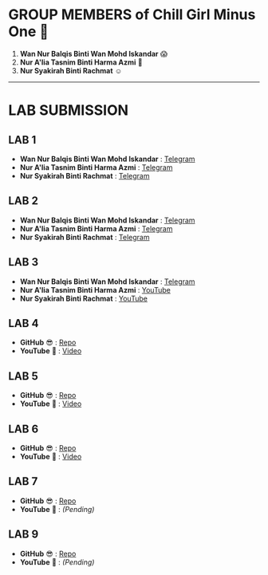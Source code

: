 
# **GROUP MEMBERS of Chill Girl Minus One 🦋**  
1. **Wan Nur Balqis Binti Wan Mohd Iskandar** 😱  
2. **Nur A'lia Tasnim Binti Harma Azmi** 🥰  
3. **Nur Syakirah Binti Rachmat** ☺️  

---

# **LAB SUBMISSION**  

## **LAB 1**  
- **Wan Nur Balqis Binti Wan Mohd Iskandar** : [Telegram](https://t.me/c/1268048899/34414)  
- **Nur A'lia Tasnim Binti Harma Azmi** : [Telegram](https://t.me/c/1268048899/34412)  
- **Nur Syakirah Binti Rachmat** : [Telegram](https://t.me/c/1268048899/35133)  

## **LAB 2**  
- **Wan Nur Balqis Binti Wan Mohd Iskandar** : [Telegram](https://t.me/c/1268048899/35134)  
- **Nur A'lia Tasnim Binti Harma Azmi** : [Telegram](https://t.me/c/1268048899/35028)  
- **Nur Syakirah Binti Rachmat** : [Telegram](https://t.me/c/1268048899/35029)  

## **LAB 3**  
- **Wan Nur Balqis Binti Wan Mohd Iskandar** : [Telegram](https://t.me/c/1268048899/37689)  
- **Nur A'lia Tasnim Binti Harma Azmi** : [YouTube](https://youtu.be/gGSj3b9-cb0)  
- **Nur Syakirah Binti Rachmat** : [YouTube](https://youtu.be/NYm5POST6Wo)  

## **LAB 4**  
- **GitHub** 😎 : [Repo](https://github.com/wnnrblqs/LAB-4-5-6.git)  
- **YouTube** 💌 : [Video](https://youtu.be/LeJGfRTbxCE)  

## **LAB 5**  
- **GitHub** 😎 : [Repo](https://github.com/wnnrblqs/LAB-4-5-6.git)  
- **YouTube** 💌 : [Video](https://youtu.be/LeJGfRTbxCE)  

## **LAB 6**  
- **GitHub** 😎 : [Repo](https://github.com/wnnrblqs/LAB-4-5-6.git)  
- **YouTube** 💌 : [Video](https://youtu.be/LeJGfRTbxCE)  

## **LAB 7**  
- **GitHub** 😎 : [Repo](https://github.com/wnnrblqs/LAB-7.git)  
- **YouTube** 💌 : _(Pending)_  

## **LAB 9**  
- **GitHub** 😎 : [Repo](https://github.com/wnnrblqs/LAB-9.git)  
- **YouTube** 💌 : _(Pending)_  

